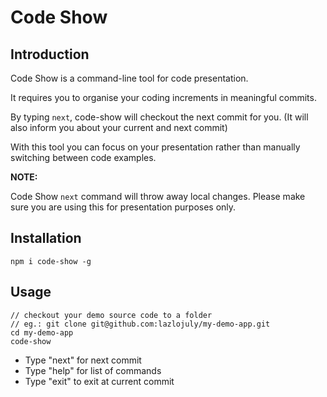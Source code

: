 # Code Show

## Introduction

Code Show is a command-line tool for code presentation.

It requires you to organise your coding increments in meaningful commits.

By typing `next`, code-show will checkout the next commit for you.
(It will also inform you about your current and next commit)

With this tool you can focus on your presentation rather than manually switching
between code examples.

**NOTE:**

Code Show `next` command will throw away local changes. Please make sure you
are using this for presentation purposes only.

## Installation

```
npm i code-show -g
```

## Usage

```
// checkout your demo source code to a folder
// eg.: git clone git@github.com:lazlojuly/my-demo-app.git
cd my-demo-app
code-show
```

* Type "next" for next commit
* Type "help" for list of commands
* Type "exit" to exit at current commit
